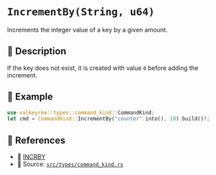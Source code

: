 # `IncrementBy(String, u64)`

Increments the integer value of a key by a given amount.

## 🧩 Description
If the key does not exist, it is created with value `0` before adding the increment.

## 🧠 Example
```rust
use valkeyree::types::command_kind::CommandKind;
let cmd = CommandKind::IncrementBy("counter".into(), 10).build()?;
```

## 🔗 References
- 📘 [INCRBY](https://valkey.io/commands/incrby/)
- 🧾 Source: [`src/types/command_kind.rs`](../../src/types/command_kind.rs)
